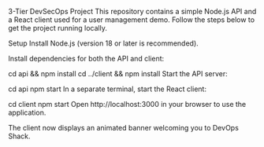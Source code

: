 3-Tier DevSecOps Project
This repository contains a simple Node.js API and a React client used for a user management demo. Follow the steps below to get the project running locally.

Setup
Install Node.js (version 18 or later is recommended).

Install dependencies for both the API and client:

cd api && npm install
cd ../client && npm install
Start the API server:

cd api
npm start
In a separate terminal, start the React client:

cd client
npm start
Open http://localhost:3000 in your browser to use the application.

The client now displays an animated banner welcoming you to DevOps Shack.